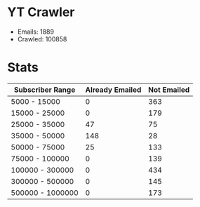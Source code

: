 # YT Crawler
- Emails: 1889
- Crawled: 100858

# Stats
| Subscriber Range  | Already Emailed | Not Emailed |
|-------|-------|-------|
| 5000 - 15000 | 0 | 363 |
| 15000 - 25000 | 0 | 179 |
| 25000 - 35000 | 47 | 75 |
| 35000 - 50000 | 148 | 28 |
| 50000 - 75000 | 25 | 133 |
| 75000 - 100000 | 0 | 139 |
| 100000 - 300000 | 0 | 434 |
| 300000 - 500000 | 0 | 145 |
| 500000 - 1000000 | 0 | 173 |
